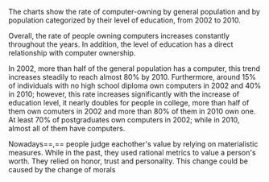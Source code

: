 The charts show the rate of computer-owning by general population and by population categorized by their level of education, from 2002 to 2010.

Overall, the rate of people owning computers increases constantly throughout the years. In addition, the level of education has a direct relationship with computer ownership.

In 2002, more than half of the general population has a computer, this trend increases steadily to reach almost 80% by 2010. Furthermore, around 15% of individuals with no high school diploma own computers in 2002 and 40% in 2010; however, this rate increases significantly with the increase of education level, it nearly doubles for people in college, more than half of them own comuters in 2002 and more than 80% of them in 2010 own one. At least 70% of postgraduates own computers in 2002; while in 2010, almost all of them have computers. 



Nowadays==,== people judge eachother's value by relying on materialistic measures. While in the past, they used rational metrics to value a person's worth. They relied on honor, trust and personality. This change could be caused by the change of morals 


